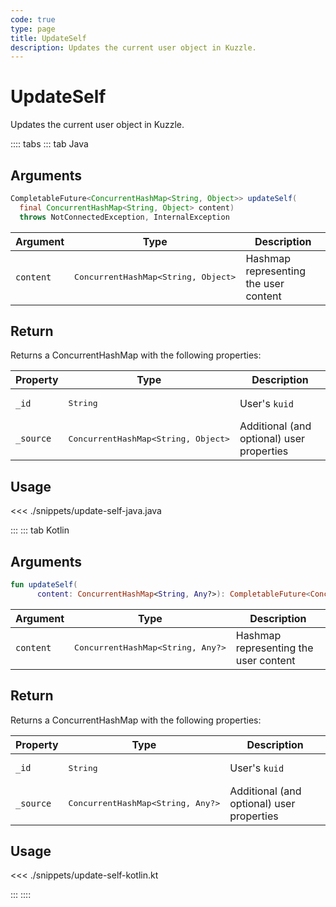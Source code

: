 ```yaml
---
code: true
type: page
title: UpdateSelf
description: Updates the current user object in Kuzzle.
---
```


# UpdateSelf

Updates the current user object in Kuzzle.

:::: tabs
::: tab Java

## Arguments

```java
CompletableFuture<ConcurrentHashMap<String, Object>> updateSelf(
  final ConcurrentHashMap<String, Object> content)
  throws NotConnectedException, InternalException
```

| Argument  | Type               | Description                           |
|-----------|--------------------|---------------------------------------|
| `content` | <pre>ConcurrentHashMap<String, Object></pre> | Hashmap representing the user content |

## Return

Returns a ConcurrentHashMap with the following properties:

| Property  | Type               | Description                               |
|-----------|--------------------|-------------------------------------------|
| `_id`     | <pre>String</pre>  | User's `kuid`                             |
| `_source` | <pre>ConcurrentHashMap<String, Object></pre> | Additional (and optional) user properties |

## Usage

<<< ./snippets/update-self-java.java

:::
::: tab Kotlin

## Arguments

```kotlin
fun updateSelf(
      content: ConcurrentHashMap<String, Any?>): CompletableFuture<ConcurrentHashMap<String, Any?>>
```

| Argument  | Type               | Description                           |
|-----------|--------------------|---------------------------------------|
| `content` | <pre>ConcurrentHashMap<String, Any?></pre> | Hashmap representing the user content |

## Return

Returns a ConcurrentHashMap with the following properties:

| Property  | Type               | Description                               |
|-----------|--------------------|-------------------------------------------|
| `_id`     | <pre>String</pre>  | User's `kuid`                             |
| `_source` | <pre>ConcurrentHashMap<String, Any?></pre> | Additional (and optional) user properties |

## Usage

<<< ./snippets/update-self-kotlin.kt

:::
::::